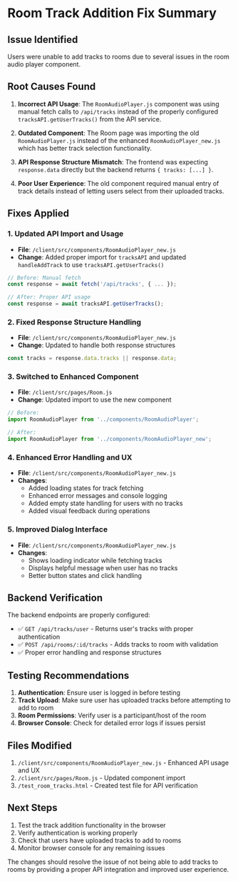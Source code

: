 # Room Track Addition Fix Summary

## Issue Identified
Users were unable to add tracks to rooms due to several issues in the room audio player component.

## Root Causes Found

1. **Incorrect API Usage**: The `RoomAudioPlayer.js` component was using manual fetch calls to `/api/tracks` instead of the properly configured `tracksAPI.getUserTracks()` from the API service.

2. **Outdated Component**: The Room page was importing the old `RoomAudioPlayer.js` instead of the enhanced `RoomAudioPlayer_new.js` which has better track selection functionality.

3. **API Response Structure Mismatch**: The frontend was expecting `response.data` directly but the backend returns `{ tracks: [...] }`.

4. **Poor User Experience**: The old component required manual entry of track details instead of letting users select from their uploaded tracks.

## Fixes Applied

### 1. Updated API Import and Usage
- **File**: `/client/src/components/RoomAudioPlayer_new.js`
- **Change**: Added proper import for `tracksAPI` and updated `handleAddTrack` to use `tracksAPI.getUserTracks()`

```javascript
// Before: Manual fetch
const response = await fetch('/api/tracks', { ... });

// After: Proper API usage
const response = await tracksAPI.getUserTracks();
```

### 2. Fixed Response Structure Handling
- **File**: `/client/src/components/RoomAudioPlayer_new.js`
- **Change**: Updated to handle both response structures

```javascript
const tracks = response.data.tracks || response.data;
```

### 3. Switched to Enhanced Component
- **File**: `/client/src/pages/Room.js`
- **Change**: Updated import to use the new component

```javascript
// Before:
import RoomAudioPlayer from '../components/RoomAudioPlayer';

// After:
import RoomAudioPlayer from '../components/RoomAudioPlayer_new';
```

### 4. Enhanced Error Handling and UX
- **File**: `/client/src/components/RoomAudioPlayer_new.js`
- **Changes**:
  - Added loading states for track fetching
  - Enhanced error messages and console logging
  - Added empty state handling for users with no tracks
  - Added visual feedback during operations

### 5. Improved Dialog Interface
- **File**: `/client/src/components/RoomAudioPlayer_new.js`
- **Changes**:
  - Shows loading indicator while fetching tracks
  - Displays helpful message when user has no tracks
  - Better button states and click handling

## Backend Verification

The backend endpoints are properly configured:

- ✅ `GET /api/tracks/user` - Returns user's tracks with proper authentication
- ✅ `POST /api/rooms/:id/tracks` - Adds tracks to room with validation
- ✅ Proper error handling and response structures

## Testing Recommendations

1. **Authentication**: Ensure user is logged in before testing
2. **Track Upload**: Make sure user has uploaded tracks before attempting to add to room
3. **Room Permissions**: Verify user is a participant/host of the room
4. **Browser Console**: Check for detailed error logs if issues persist

## Files Modified

1. `/client/src/components/RoomAudioPlayer_new.js` - Enhanced API usage and UX
2. `/client/src/pages/Room.js` - Updated component import
3. `/test_room_tracks.html` - Created test file for API verification

## Next Steps

1. Test the track addition functionality in the browser
2. Verify authentication is working properly
3. Check that users have uploaded tracks to add to rooms
4. Monitor browser console for any remaining issues

The changes should resolve the issue of not being able to add tracks to rooms by providing a proper API integration and improved user experience.
